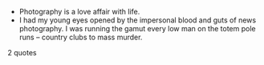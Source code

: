  - Photography is a love affair with life.
 - I had my young eyes opened by the impersonal blood and guts of news photography. I was running the gamut every low man on the totem pole runs – country clubs to mass murder.

2 quotes